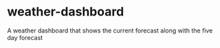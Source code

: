 # weather-dashboard

A weather dashboard that shows the current forecast along with the five day forecast
